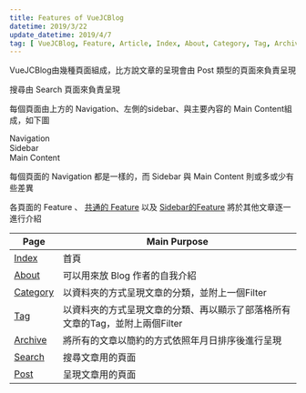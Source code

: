 ```yaml
---
title: Features of VueJCBlog
datetime: 2019/3/22
update_datetime: 2019/4/7
tag: [ VueJCBlog, Feature, Article, Index, About, Category, Tag, Archive, Search ]
---
```


VueJCBlog由幾種頁面組成，比方說文章的呈現會由 Post 類型的頁面來負責呈現

搜尋由 Search 頁面來負責呈現

每個頁面由上方的 Navigation、左側的sidebar、與主要內容的 Main Content組成，如下圖

<div bp="grid" class="blueprint">
    <div bp="12" class="blueprint element">
        Navigation
    </div>
    <div bp="4" class="blueprint element">
        Sidebar
    </div>
    <div bp="8" class="blueprint element">
        Main Content
    </div>
</div>


每個頁面的 Navigation 都是一樣的，而 Sidebar 與 Main Content 則或多或少有些差異

各頁面的 Feature 、 [共通的 Feature](./common-feature.md) 以及 [Sidebar的Feature](./sidebar-feature.md) 將於其他文章逐一進行介紹

  |              Page              |  Main Purpose                                                           |
  | ------------------------------ | ----------------------------------------------------------------------- |
  | [Index](./index-page.md)       | 首頁                                                                    |
  | [About](./about-page.md)       | 可以用來放 Blog 作者的自我介紹                                            |
  | [Category](./category-page.md) | 以資料夾的方式呈現文章的分類，並附上一個Filter                              |
  | [Tag](./tag-page.md)           | 以資料夾的方式呈現文章的分類、再以顯示了部落格所有文章的Tag，並附上兩個Filter |
  | [Archive](./archive-page.md)   | 將所有的文章以簡約的方式依照年月日排序後進行呈現                            |
  | [Search](./search-page.md)     | 搜尋文章用的頁面                                                         |
  | [Post](./post-page.md)         | 呈現文章用的頁面                                                         |

